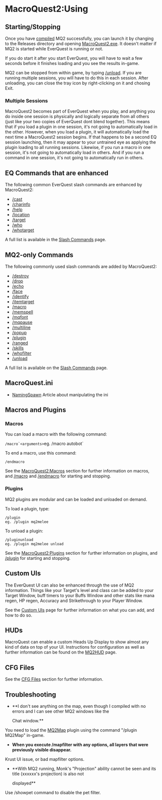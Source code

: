 # MacroQuest2:Using

## Starting/Stopping

Once you have [compiled](macroquest2-compiling.md) MQ2 successfully, you can launch it by changing to the Releases directory and opening [MacroQuest2.exe](macroquest2.exe.md). It doesn't matter if MQ2 is started while EverQuest is running or not.

If you do start it after you start EverQuest, you will have to wait a few seconds before it finishes loading and you see the results in-game.

MQ2 can be stopped from within game, by typing [/unload](../commands/slash-commands/unload.md). If you are running multiple sessions, you will have to do this in each session. After unloading, you can close the tray icon by right-clicking on it and chosing Exit.

### Multiple Sessions

MacroQuest2 becomes part of EverQuest when you play, and anything you do inside one session is physically and logically separate from all others \(just like your two copies of EverQuest dont blend together\). This means that if you load a plugin in one session, it's not going to automatically load in the other. However, when you load a plugin, it will automatically load the next time a MacroQuest2 session begins. If that happens to be a second EQ session launching, then it may appear to your untrained eye as applying the plugin loading to all running sessions. Likewise, if you run a macro in one session, it's not going to automatically load in others. And if you run a command in one session, it's not going to automatically run in others.

## EQ Commands that are enhanced

The following common EverQuest slash commands are enhanced by MacroQuest2:

* [/cast](../commands/slash-commands/cast.md)
* [/charinfo](../commands/slash-commands/charinfo.md)
* [/help](../commands/slash-commands/help.md)
* [/location](../commands/slash-commands/location.md)
* [/target](../commands/slash-commands/mqtarget.md)
* [/who](../commands/slash-commands/who.md)
* [/whotarget](../commands/slash-commands/whotarget.md)

A full list is available in the [Slash Commands](../commands/slash-commands/) page.

## MQ2-only Commands

The following commonly used slash commands are added by MacroQuest2:

* [/destroy](../commands/slash-commands/destroy.md)
* [/drop](../commands/slash-commands/drop.md)
* [/echo](../commands/slash-commands/echo.md)
* [/face](../commands/slash-commands/face.md)
* [/identify](../commands/slash-commands/identify.md)
* [/itemtarget](../commands/slash-commands/itemtarget.md)
* [/macro](../commands/slash-commands/macro.md)
* [/memspell](../commands/slash-commands/memspell.md)
* [/mqfont](../plugins/core-plugins/mq2chatwnd/mqfont.md)
* [/mqpause](../commands/slash-commands/mqpause.md)
* [/multiline](../commands/slash-commands/multiline.md)
* [/popup](../commands/slash-commands/popup.md)
* [/plugin](../commands/slash-commands/plugin.md)
* [/ranged](../commands/slash-commands/ranged.md)
* [/skills](../commands/slash-commands/skills.md)
* [/whofilter](../commands/slash-commands/whofilter.md)
* [/unload](../commands/slash-commands/unload.md)

A full list is available on the [Slash Commands](../commands/slash-commands/) page.

## MacroQuest.ini

* [NamingSpawn](namingspawn.md) Article about manipulating the ini

## Macros and Plugins

### Macros

You can load a macro with the following command:

``/macro`<arguments>``eg. /macro autobot\`

To end a macro, use this command:

`/endmacro`

See the [MacroQuest2:Macros](macroquest2-macros.md) section for further information on macros, and [/macro](../commands/slash-commands/macro.md) and [/endmacro](../commands/slash-commands/endmacro.md) for starting and stopping.

### Plugins

MQ2 plugins are modular and can be loaded and unloaded on demand.

To load a plugin, type:

`/plugin`  
`eg. /plugin mq2melee`

To unload a plugin:

`/pluginunload`  
`eg. /plugin mq2melee unload`

See the [MacroQuest2:Plugins](macroquest2-plugins.md) section for further information on plugins, and [/plugin](../commands/slash-commands/plugin.md) for starting and stopping.

## Custom UIs

The EverQuest UI can also be enhanced through the use of MQ2 information. Things like your Target's level and class can be added to your Target Window, buff timers to your Buffs Window and other stats like mana regen, HP regen, Accuracy and Strikethrough to your Player Window.

See the [Custom UIs](custom-uis.md) page for further information on what you can add, and how to do so.

## HUDs

MacroQuest can enable a custom Heads Up Display to show almost any kind of data on top of your UI. Instructions for configuration as well as further information can be found on the [MQ2HUD](../plugins/core-plugins/mq2hud/) page.

## CFG Files

See the [CFG Files](cfg-files.md) section for further information.

## Troubleshooting

* \*\*I don't see anything on the map, even though I compiled with no errors and I can see other MQ2 windows like the

  Chat window.\*\*

You need to load the [MQ2Map](../plugins/core-plugins/mq2map/) plugin using the command "/plugin MQ2Map" in-game.

* **When you execute /mapfilter with any options, all layers that were previously visible disappear.**

Krust UI issue, or bad mapfilter options.

* \*\*With MQ2 running, Monk's "Projection" ability cannot be seen and its title \(xxxxxx's projection\) is also not

  displayed\*\*

Use /showpet command to disable the pet filter.

